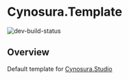 # Cynosura.Template

![dev-build-status](https://dev.azure.com/CynosuraPlatform/Cynosura.Template/_apis/build/status/Cynosura.Template%20CI%20Dev?branchName=development)

## Overview

Default template for [Cynosura.Studio](https://github.com/CynosuraPlatform/Cynosura.Studio)
